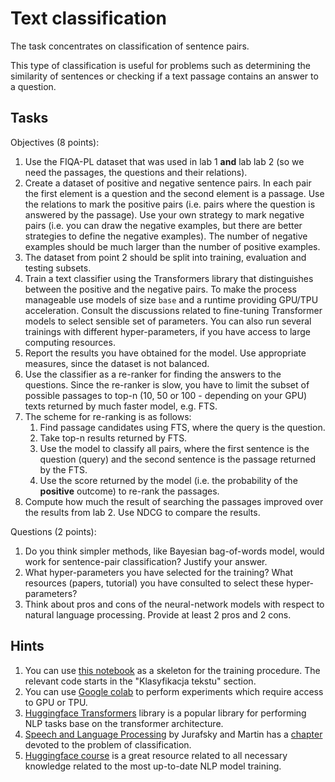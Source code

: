 # Text classification

The task concentrates on classification of sentence pairs.

This type of classification is useful for problems such as determining the similarity of sentences or
checking if a text passage contains an answer to a question.


## Tasks

Objectives (8 points):

1. Use the FIQA-PL dataset that was used in lab 1 **and** lab lab 2 (so we need the passages, the questions and their
   relations).
1. Create a dataset of positive and negative sentence pairs. In each pair the first element is a question and the
   second element is a passage. Use the relations to mark the positive pairs (i.e. pairs where the question is answered
   by the passage). Use your own strategy to mark negative pairs (i.e. you can draw the negative examples, but there are
   better strategies to define the negative examples). The number of negative examples should be much larger than the
   number of positive examples.
1. The dataset from point 2 should be split into training, evaluation and testing subsets.
1. Train a text classifier using the Transformers library that distinguishes between the positive and the negative
   pairs. To make the process manageable use models of size `base` and a runtime providing GPU/TPU acceleration.
   Consult the discussions related to fine-tuning Transformer models to select sensible set of parameters.
   You can also run several trainings with different hyper-parameters, if you have access to large computing resources.
1. Report the results you have obtained for the model. Use appropriate measures, since the dataset is not balanced.
1. Use the classifier as a re-ranker for finding the answers to the questions. Since the re-ranker is slow, you
   have to limit the subset of possible passages to top-n (10, 50 or 100 - depending on your GPU) texts returned by much faster model, e.g. FTS.
1. The scheme for re-ranking is as follows:
   1. Find passage candidates using FTS, where the query is the question.
   1. Take top-n results returned by FTS.
   1. Use the model to classify all pairs, where the first sentence is the question (query) and the second sentence is
      the passage returned by the FTS.
   1. Use the score returned by the model (i.e. the probability of the **positive** outcome) to re-rank the passages.
1. Compute how much the result of searching the passages improved over the results from lab 2. Use NDCG to compare the
   results.

Questions (2 points):

1. Do you think simpler methods, like Bayesian bag-of-words model, would work for sentence-pair classification? Justify
   your answer.
1. What hyper-parameters you have selected for the training? What resources (papers, tutorial) you have consulted to 
   select these hyper-parameters?
1. Think about pros and cons of the neural-network models with respect to natural language processing. Provide at least
   2 pros and 2 cons.

## Hints

1. You can use [this notebook](https://github.com/apohllo/sztuczna-inteligencja/tree/master/lab5) as a skeleton for the training procedure.
   The relevant code starts in the "Klasyfikacja tekstu" section.
1. You can use [Google colab](https://colab.research.google.com/notebooks/intro.ipynb) to perform experiments which
   require access to GPU or TPU.
1. [Huggingface Transformers](https://github.com/huggingface/transformers) library is a popular library for performing NLP tasks base on the transformer
   architecture.
1. [Speech and Language Processing](https://web.stanford.edu/~jurafsky/slp3/) by Jurafsky and Martin 
   has a [chapter](https://web.stanford.edu/~jurafsky/slp3/4.pdf) devoted to the problem of classification.
1. [Huggingface course](https://huggingface.co/course/chapter1/1) is a great resource related to all necessary knowledge related to the most up-to-date NLP model training.
